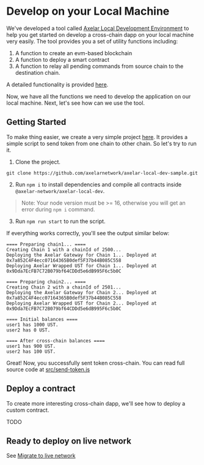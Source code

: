 # Develop on your Local Machine

We've developed a tool called [Axelar Local Development Environment](https://github.com/axelarnetwork/axelar-local-dev) to help you get started on develop a cross-chain dapp on your local machine very easily. The tool provides you a set of utility functions including:

1. A function to create an evm-based blockchain
2. A function to deploy a smart contract
3. A function to relay all pending commands from source chain to the destination chain.

A detailed functionality is provided [here](https://github.com/axelarnetwork/axelar-local-dev).

Now, we have all the functions we need to develop the application on our local machine. Next, let's see how can we use the tool.

## Getting Started

To make thing easier, we create a very simple project [here](https://github.com/axelarnetwork/axelar-local-dev-sample). It provides a simple script to send token from one chain to other chain. So let's try to run it.

1. Clone the project.

```
git clone https://github.com/axelarnetwork/axelar-local-dev-sample.git
```

2. Run `npm i` to install dependencies and compile all contracts inside `@axelar-network/axelar-local-dev`.

> Note: Your node version must be >= 16, otherwise you will get an error during `npm i` command.

3. Run `npm run start` to run the script.

If everything works correctly, you'll see the output similar below:

```
==== Preparing chain1... ====
Creating Chain 1 with a chainId of 2500...
Deploying the Axelar Gateway for Chain 1... Deployed at 0x7a852C4F4ecc07164365B0def5F37b44B085C558
Deploying Axelar Wrapped UST for Chain 1... Deployed at 0x9Dda7EcFB7C72B079bf64CDDd5e6dB995F6c5b0C

==== Preparing chain2... ====
Creating Chain 2 with a chainId of 2501...
Deploying the Axelar Gateway for Chain 2... Deployed at 0x7a852C4F4ecc07164365B0def5F37b44B085C558
Deploying Axelar Wrapped UST for Chain 2... Deployed at 0x9Dda7EcFB7C72B079bf64CDDd5e6dB995F6c5b0C

==== Initial balances ====
user1 has 1000 UST.
user2 has 0 UST.

==== After cross-chain balances ====
user1 has 900 UST.
user2 has 100 UST.
```

Great! Now, you successfully sent token cross-chain. You can read full source code at [src/send-token.js](https://github.com/axelarnetwork/axelar-local-dev-sample/blob/main/src/send-token.js)

## Deploy a contract

To create more interesting cross-chain dapp, we'll see how to deploy a custom contract.

TODO

## Ready to deploy on live network

See [Migrate to live network](migrate-to-live-network)
